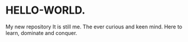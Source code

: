 # HELLO-WORLD.
My new repository
It is still me.
The ever curious and keen mind.
Here to learn, dominate and conquer.
